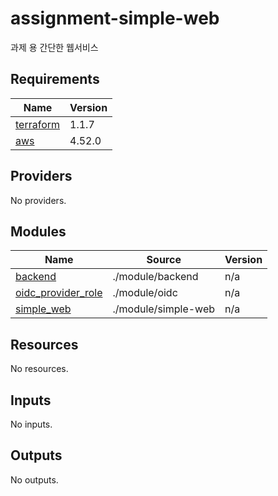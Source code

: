 # assignment-simple-web
과제 용 간단한 웹서비스

<!-- BEGINNING OF PRE-COMMIT-TERRAFORM DOCS HOOK -->
## Requirements

| Name | Version |
|------|---------|
| <a name="requirement_terraform"></a> [terraform](#requirement\_terraform) | 1.1.7 |
| <a name="requirement_aws"></a> [aws](#requirement\_aws) | 4.52.0 |

## Providers

No providers.

## Modules

| Name | Source | Version |
|------|--------|---------|
| <a name="module_backend"></a> [backend](#module\_backend) | ./module/backend | n/a |
| <a name="module_oidc_provider_role"></a> [oidc\_provider\_role](#module\_oidc\_provider\_role) | ./module/oidc | n/a |
| <a name="module_simple_web"></a> [simple\_web](#module\_simple\_web) | ./module/simple-web | n/a |

## Resources

No resources.

## Inputs

No inputs.

## Outputs

No outputs.
<!-- END OF PRE-COMMIT-TERRAFORM DOCS HOOK -->
